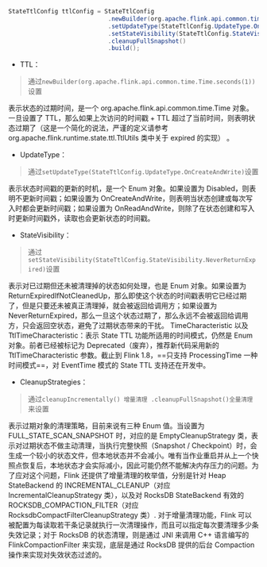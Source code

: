 ```java
StateTtlConfig ttlConfig = StateTtlConfig
                            .newBuilder(org.apache.flink.api.common.time.Time.seconds(1))
                            .setUpdateType(StateTtlConfig.UpdateType.OnCreateAndWrite)
                            .setStateVisibility(StateTtlConfig.StateVisibility.NeverReturnExpired)
                            .cleanupFullSnapshot()
                            .build();
 ```
                            
- TTL：
>通过`newBuilder(org.apache.flink.api.common.time.Time.seconds(1))`设置

表示状态的过期时间，是一个 org.apache.flink.api.common.time.Time 对象。一旦设置了 TTL，那么如果上次访问的时间戳 + TTL 超过了当前时间，则表明状态过期了（这是一个简化的说法，严谨的定义请参考 org.apache.flink.runtime.state.ttl.TtlUtils 类中关于 expired 的实现） 。
- UpdateType：
>通过`setUpdateType(StateTtlConfig.UpdateType.OnCreateAndWrite)`设置

表示状态时间戳的更新的时机，是一个 Enum 对象。如果设置为 Disabled，则表明不更新时间戳；如果设置为 OnCreateAndWrite，则表明当状态创建或每次写入时都会更新时间戳；如果设置为 OnReadAndWrite，则除了在状态创建和写入时更新时间戳外，读取也会更新状态的时间戳。
- StateVisibility：
>通过`setStateVisibility(StateTtlConfig.StateVisibility.NeverReturnExpired)`设置

表示对已过期但还未被清理掉的状态如何处理，也是 Enum 对象。如果设置为 ReturnExpiredIfNotCleanedUp，那么即使这个状态的时间戳表明它已经过期了，但是只要还未被真正清理掉，就会被返回给调用方；如果设置为 NeverReturnExpired，那么一旦这个状态过期了，那么永远不会被返回给调用方，只会返回空状态，避免了过期状态带来的干扰。
TimeCharacteristic 以及 TtlTimeCharacteristic：表示 State TTL 功能所适用的时间模式，仍然是 Enum 对象。前者已经被标记为 Deprecated（废弃），推荐新代码采用新的 TtlTimeCharacteristic 参数。截止到 Flink 1.8，==只支持 ProcessingTime 一种时间模式==，对 EventTime 模式的 State TTL 支持还在开发中。
- CleanupStrategies：
>通过`cleanupIncrementally() 增量清理 .cleanupFullSnapshot()全量清理`来设置

表示过期对象的清理策略，目前来说有三种 Enum 值。当设置为 FULL_STATE_SCAN_SNAPSHOT 时，对应的是 EmptyCleanupStrategy 类，表示对过期状态不做主动清理，当执行完整快照（Snapshot / Checkpoint）时，会生成一个较小的状态文件，但本地状态并不会减小。唯有当作业重启并从上一个快照点恢复后，本地状态才会实际减小，因此可能仍然不能解决内存压力的问题。为了应对这个问题，Flink 还提供了增量清理的枚举值，分别是针对 Heap StateBackend 的 INCREMENTAL_CLEANUP（对应 IncrementalCleanupStrategy 类），以及对 RocksDB StateBackend 有效的 ROCKSDB_COMPACTION_FILTER（对应 RocksdbCompactFilterCleanupStrategy 类）.  对于增量清理功能，Flink 可以被配置为每读取若干条记录就执行一次清理操作，而且可以指定每次要清理多少条失效记录；对于 RocksDB 的状态清理，则是通过 JNI 来调用 C++ 语言编写的 FlinkCompactionFilter 来实现，底层是通过 RocksDB 提供的后台 Compaction 操作来实现对失效状态过滤的。              
